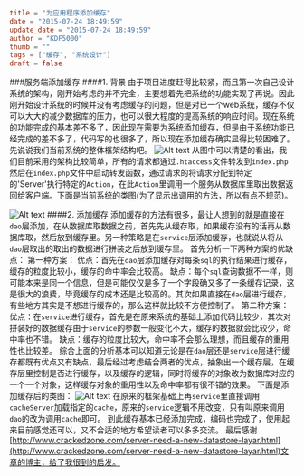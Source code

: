```toml
title = "为应用程序添加缓存"
date = "2015-07-24 18:49:59"
update_date = "2015-07-24 18:49:59"
author = "KDF5000"
thumb = ""
tags = ["缓存", "系统设计"]
draft = false
```
###服务端添加缓存
####1. 背景
   由于项目进度赶得比较紧，而且第一次自己设计系统的架构，刚开始考虑的并不完全，主要想着先把系统的功能实现了再说。因此刚开始设计系统的时候并没有考虑缓存的问题，但是对已一个web系统，缓存不仅可以大大的减少数据库的压力，也可以很大程度的提高系统的响应时间。现在系统的功能完成的基本差不多了，因此现在需要为系统添加缓存，但是由于系统功能已经完成的差不多了，代码写的也很多了，所以现在添加缓存确实显得比较困难了。
    先说说我们当前系统的整体框架结构吧。
    ![Alt text](@media/archive/jiagou.png)
    从图中可以清楚的看出，我们目前采用的架构比较简单，所有的请求都通过`.htaccess`文件转发到`index.php`然后在`index.php`文件中启动转发函数，通过请求的将请求分配到特定的'Server'执行特定的`Action`，在此`Action`里调用一个服务从数据库里取出数据返回给客户端。下面是当前系统的类图(为了显示出调用的方法，所以有点不规范)。
    
<!--more-->

![Alt text](@media/archive/Main.png)
####2. 添加缓存
   添加缓存的方法有很多，最让人想到的就是直接在`dao`层添加，在从数据库取数据之前，首先先从缓存取，如果缓存没有的话再从数据库取，然后放到缓存里。另一种策略是在`service`层添加缓存，也就说从将从`dao`层取出的取出的数据进行拼装之后放到缓存里。
    首先分析一下两种方案的优缺点：
    第一种方案：
    优点：首先在`dao`层添加缓存对每条`sql`的执行结果进行缓存，缓存的粒度比较小，缓存的命中率会比较高。
    缺点：每个`sql`查询数据不一样，则可能本来是同一个信息，但是可能仅仅是多了一个字段确又多了一条缓存记录，这是很大的浪费，毕竟缓存的成本还是比较高的。其次如果直接在`dao`层进行缓存，有些地方其实是不想进行缓存的，那么这样就比较不方便控制了。
    第二种方案：
    优点：在`service`进行缓存，首先是在原来系统的基础上添加代码比较少，其次对拼装好的数据缓存由于`service`的参数一般变化不大，缓存的数据就会比较少，命中率也不错。
    缺点：缓存的粒度比较大，命中率不会那么理想，而且缓存的重用性也比较差。
    综合上面的分析基本可以知道无论是在`dao`层还是`service`层进行缓存都既有优点又有缺点，最后经过考虑结合两者的优点，抽象出一个缓存层，在缓存层里控制是否进行缓存，以及缓存的逻辑，同时将缓存的对象改为数据库对应的一个一个对象，这样缓存对象的重用性以及命中率都有很不错的效果。
    下面是添加缓存后的类图：
    ![Alt text](@media/archive/cache2.jpg)
    在原来的框架基础上再`service`里直接调用`cacheServer`加载指定的`cache`，原来的`service`逻辑不用改变，只有叫原来调用`dao`的改为调用`cache`即可。
    到此缓存基本已经添加完成，编码也完成了，使用起来目前感觉还可以，又不合适的地方希望读者可以多多交流。
    最后感谢[http://www.crackedzone.com/server-need-a-new-datastore-layar.html](http://www.crackedzone.com/server-need-a-new-datastore-layar.html)文章的博主，给了我很到的启发。
